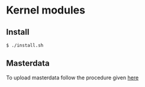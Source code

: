 # Kernel modules

## Install 
```
$ ./install.sh
```
## Masterdata
To upload masterdata follow the procedure given [here](masterdata/upload/README.md)



